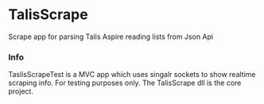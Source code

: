 # TalisScrape
Scrape app for parsing Talis Aspire reading lists from Json Api

### Info
TaslisScrapeTest is a MVC app which uses singalr sockets to show realtime scraping info. For testing purposes only. The TalisScrape dll is the core project.
